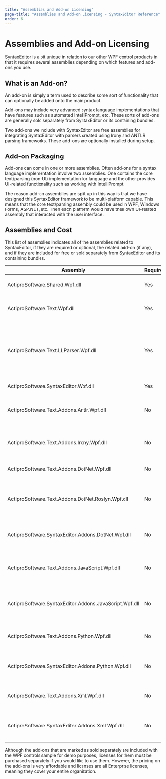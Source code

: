 ```yaml
---
title: "Assemblies and Add-on Licensing"
page-title: "Assemblies and Add-on Licensing - SyntaxEditor Reference"
order: 6
---
```

# Assemblies and Add-on Licensing

SyntaxEditor is a bit unique in relation to our other WPF control products in that it requires several assemblies depending on which features and add-ons you use.

## What is an Add-on?

An add-on is simply a term used to describe some sort of functionality that can optionally be added onto the main product.

Add-ons may include very advanced syntax language implementations that have features such as automated IntelliPrompt, etc.  These sorts of add-ons are generally sold separately from SyntaxEditor or its containing bundles.

Two add-ons we include with SyntaxEditor are free assemblies for integrating SyntaxEditor with parsers created using Irony and ANTLR parsing frameworks.  These add-ons are optionally installed during setup.

## Add-on Packaging

Add-ons can come in one or more assemblies.  Often add-ons for a syntax language implementation involve two assemblies.  One contains the core text/parsing (non-UI) implementation for language and the other provides UI-related functionality such as working with IntelliPrompt.

The reason add-on assemblies are split up in this way is that we have designed this SyntaxEditor framework to be multi-platform capable.  This means that the core text/parsing assembly could be used in WPF, Windows Forms, ASP.NET, etc.  Then each platform would have their own UI-related assembly that interacted with the user interface.

## Assemblies and Cost

This list of assemblies indicates all of the assemblies related to SyntaxEditor, if they are required or optional, the related add-on (if any), and if they are included for free or sold separately from SyntaxEditor and its containing bundles.

| Assembly | Required | Add-on | Cost | Description |
|-----|-----|-----|-----|-----|
| ActiproSoftware.Shared.Wpf.dll | Yes | -   | Included | Core framework for all Actipro WPF controls |
| ActiproSoftware.Text.Wpf.dll | Yes | -   | Included | Core text/parsing framework for SyntaxEditor |
| ActiproSoftware.Text.LLParser.Wpf.dll | Yes | -   | Included | Framework for building top-down text parsers that parse input left-to-right and construct a leftmost derivation. |
| ActiproSoftware.SyntaxEditor.Wpf.dll | Yes | -   | Included | SyntaxEditor for WPF control |
| ActiproSoftware.Text.Addons.Antlr.Wpf.dll | No  | [ANTLR](antlr-addon/index.md) | Included | Integrates ANTLR-based parsers with syntax languages |
| ActiproSoftware.Text.Addons.Irony.Wpf.dll | No  | [Irony](irony-addon/index.md) | Included | Integrates Irony-based parsers with syntax languages |
| ActiproSoftware.Text.Addons.DotNet.Wpf.dll | No  | [.NET Languages](dotnet-languages-addon/index.md) | Sold Separately | Core text/parsing for .NET languages |
| ActiproSoftware.Text.Addons.DotNet.Roslyn.Wpf.dll | No  | [.NET Languages](dotnet-languages-addon/index.md) | Sold Separately | Optional extensions to load binary assembly reflection data with Roslyn |
| ActiproSoftware.SyntaxEditor.Addons.DotNet.Wpf.dll | No  | [.NET Languages](dotnet-languages-addon/index.md) | Sold Separately | SyntaxEditor for WPF advanced C# and VB syntax language implementations |
| ActiproSoftware.Text.Addons.JavaScript.Wpf.dll | No  | [Web Languages](web-languages-addon/javascript/index.md) | Sold Separately | Core text/parsing for the JavaScript and JSON languages |
| ActiproSoftware.SyntaxEditor.Addons.JavaScript.Wpf.dll | No  | [Web Languages](web-languages-addon/javascript/index.md) | Sold Separately | SyntaxEditor for WPF advanced JavaScript and JSON syntax language implementations |
| ActiproSoftware.Text.Addons.Python.Wpf.dll | No  | [Python Language](python-language-addon/python/index.md) | Sold Separately | Core text/parsing for the Python language |
| ActiproSoftware.SyntaxEditor.Addons.Python.Wpf.dll | No  | [Python Language](python-language-addon/python/index.md) | Sold Separately | SyntaxEditor for WPF advanced Python syntax language implementation |
| ActiproSoftware.Text.Addons.Xml.Wpf.dll | No  | [Web Languages](web-languages-addon/xml/index.md) | Sold Separately | Core text/parsing for the XML language |
| ActiproSoftware.SyntaxEditor.Addons.Xml.Wpf.dll | No  | [Web Languages](web-languages-addon/xml/index.md) | Sold Separately | SyntaxEditor for WPF advanced XML syntax language implementation |

Although the add-ons that are marked as sold separately are included with the WPF controls sample for demo purposes, licenses for them must be purchased separately if you would like to use them.  However, the pricing on the add-ons is very affordable and licenses are all Enterprise licenses, meaning they cover your entire organization.
